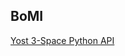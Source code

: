 ## BoMI

[Yost 3-Space Python API](https://yostlabs.com/3-space-application-programming-interface/)
